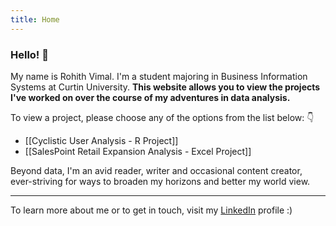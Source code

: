 ```yaml
---
title: Home
---
```

### Hello! 👋

My name is Rohith Vimal. I'm a student majoring in Business Information Systems at Curtin University.
**This website allows you to view the projects I've worked on over the course of my adventures in data analysis.**

To view a project, please choose any of the options from the list below: 👇

- [[Cyclistic User Analysis - R Project]]
- [[SalesPoint Retail Expansion Analysis - Excel Project]]
  
Beyond data, I'm an avid reader, writer and occasional content creator, ever-striving for ways to broaden my horizons and better my world view.

---
 
 To learn more about me or to get in touch, visit my [LinkedIn](https://www.linkedin.com/in/rohith-vim/) profile :)
